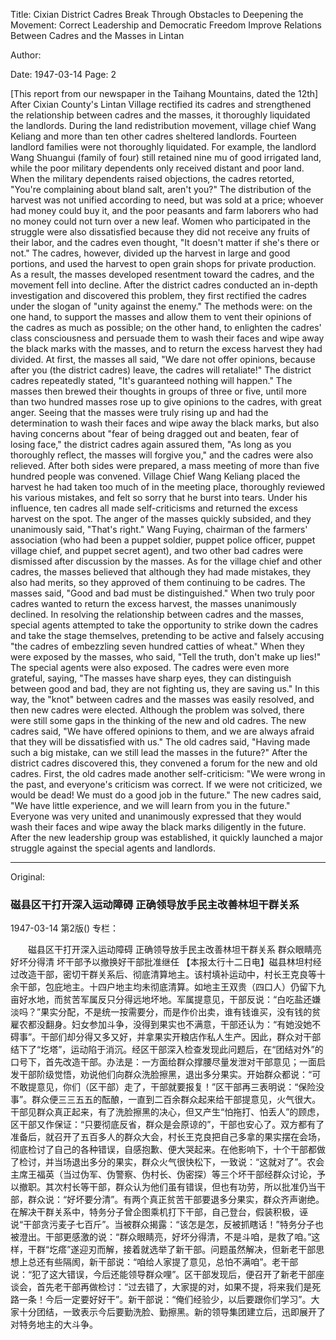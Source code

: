 Title: Cixian District Cadres Break Through Obstacles to Deepening the Movement: Correct Leadership and Democratic Freedom Improve Relations Between Cadres and the Masses in Lintan

Author:

Date: 1947-03-14
Page: 2

[This report from our newspaper in the Taihang Mountains, dated the 12th] After Cixian County's Lintan Village rectified its cadres and strengthened the relationship between cadres and the masses, it thoroughly liquidated the landlords. During the land redistribution movement, village chief Wang Keliang and more than ten other cadres sheltered landlords. Fourteen landlord families were not thoroughly liquidated. For example, the landlord Wang Shuangui (family of four) still retained nine mu of good irrigated land, while the poor military dependents only received distant and poor land. When the military dependents raised objections, the cadres retorted, "You're complaining about bland salt, aren't you?" The distribution of the harvest was not unified according to need, but was sold at a price; whoever had money could buy it, and the poor peasants and farm laborers who had no money could not turn over a new leaf. Women who participated in the struggle were also dissatisfied because they did not receive any fruits of their labor, and the cadres even thought, "It doesn't matter if she's there or not." The cadres, however, divided up the harvest in large and good portions, and used the harvest to open grain shops for private production. As a result, the masses developed resentment toward the cadres, and the movement fell into decline. After the district cadres conducted an in-depth investigation and discovered this problem, they first rectified the cadres under the slogan of "unity against the enemy." The methods were: on the one hand, to support the masses and allow them to vent their opinions of the cadres as much as possible; on the other hand, to enlighten the cadres' class consciousness and persuade them to wash their faces and wipe away the black marks with the masses, and to return the excess harvest they had divided. At first, the masses all said, "We dare not offer opinions, because after you (the district cadres) leave, the cadres will retaliate!" The district cadres repeatedly stated, "It's guaranteed nothing will happen." The masses then brewed their thoughts in groups of three or five, until more than two hundred masses rose up to give opinions to the cadres, with great anger. Seeing that the masses were truly rising up and had the determination to wash their faces and wipe away the black marks, but also having concerns about "fear of being dragged out and beaten, fear of losing face," the district cadres again assured them, "As long as you thoroughly reflect, the masses will forgive you," and the cadres were also relieved. After both sides were prepared, a mass meeting of more than five hundred people was convened. Village Chief Wang Keliang placed the harvest he had taken too much of in the meeting place, thoroughly reviewed his various mistakes, and felt so sorry that he burst into tears. Under his influence, ten cadres all made self-criticisms and returned the excess harvest on the spot. The anger of the masses quickly subsided, and they unanimously said, "That's right." Wang Fuying, chairman of the farmers' association (who had been a puppet soldier, puppet police officer, puppet village chief, and puppet secret agent), and two other bad cadres were dismissed after discussion by the masses. As for the village chief and other cadres, the masses believed that although they had made mistakes, they also had merits, so they approved of them continuing to be cadres. The masses said, "Good and bad must be distinguished." When two truly poor cadres wanted to return the excess harvest, the masses unanimously declined. In resolving the relationship between cadres and the masses, special agents attempted to take the opportunity to strike down the cadres and take the stage themselves, pretending to be active and falsely accusing "the cadres of embezzling seven hundred catties of wheat." When they were exposed by the masses, who said, "Tell the truth, don't make up lies!" The special agents were also exposed. The cadres were even more grateful, saying, "The masses have sharp eyes, they can distinguish between good and bad, they are not fighting us, they are saving us." In this way, the "knot" between cadres and the masses was easily resolved, and then new cadres were elected. Although the problem was solved, there were still some gaps in the thinking of the new and old cadres. The new cadres said, "We have offered opinions to them, and we are always afraid that they will be dissatisfied with us." The old cadres said, "Having made such a big mistake, can we still lead the masses in the future?" After the district cadres discovered this, they convened a forum for the new and old cadres. First, the old cadres made another self-criticism: "We were wrong in the past, and everyone's criticism was correct. If we were not criticized, we would be dead! We must do a good job in the future." The new cadres said, "We have little experience, and we will learn from you in the future." Everyone was very united and unanimously expressed that they would wash their faces and wipe away the black marks diligently in the future. After the new leadership group was established, it quickly launched a major struggle against the special agents and landlords.



<hr /> 

Original: 


### 磁县区干打开深入运动障碍  正确领导放手民主改善林坦干群关系

1947-03-14
第2版()
专栏：

　　磁县区干打开深入运动障碍
    正确领导放手民主改善林坦干群关系
    群众眼睛亮好坏分得清
    坏干部予以撤换好干部批准继任
    【本报太行十二日电】磁县林坦村经过改造干部，密切干群关系后、彻底清算地主。该村填补运动中，村长王克良等十余干部，包庇地主。十四户地主均未彻底清算。如地主王双贵（四口人）仍留下九亩好水地，而贫苦军属反只分得远地坏地。军属提意见，干部反说：“白吃盐还嫌淡吗？”果实分配，不是统一按需要分，而是作价出卖，谁有钱谁买，没有钱的贫雇农都没翻身。妇女参加斗争，没得到果实也不满意，干部还认为：“有她没她不碍事”。干部们却分得又多又好，并拿果实开粮店作私人生产。因此，群众对干部结下了“圪塔”，运动陷于消沉。经区干部深入检查发现此问题后，在“团结对外”的口号下，首先改造干部。办法是：一方面给群众撑腰尽量发泄对干部意见；一面启发干部阶级觉悟，劝说他们向群众洗脸擦黑，退出多分果实。开始群众都说：“可不敢提意见，你们（区干部）走了，干部就要报复！”区干部再三表明说：“保险没事”。群众便三三五五的酝酿，一直到二百余群众起来给干部提意见，火气很大。干部见群众真正起来，有了洗脸擦黑的决心，但又产生“怕拖打、怕丢人”的顾虑，区干部又作保证：“只要彻底反省，群众是会原谅的”，干部也安心了。双方都有了准备后，就召开了五百多人的群众大会，村长王克良把自己多拿的果实摆在会场，彻底检讨了自己的各种错误，自感抱歉、便大哭起来。在他影响下，十个干部都做了检讨，并当场退出多分的果实，群众火气很快松下，一致说：“这就对了”。农会主席王福英（当过伪军、伪警察、伪村长、伪密探）等三个坏干部经群众讨论，予以撤职。其次村长等干部，群众认为他们虽有错误，但也有功劳，所以批准仍当干部，群众说：“好坏要分清”。有两个真正贫苦干部要退多分果实，群众齐声谢绝。在解决干群关系中，特务分子曾企图乘机打下干部，自己登台，假装积极，诬说“干部贪污麦子七百斤”。当被群众揭露：“该怎是怎，反被抓瞎话！”特务分子也被澄出。干部更感激的说：“群众眼睛亮，好坏分得清，不是斗咱，是救了咱。”这样，干群“圪瘩”遂迎刃而解，接着就选举了新干部。问题虽然解决，但新老干部思想上总还有些隔阂，新干部说：“咱给人家提了意见，总怕不满咱”。老干部说：“犯了这大错误，今后还能领导群众哩”。区干部发现后，便召开了新老干部座谈会，首先老干部再做检讨：“过去错了，大家提的对，如果不提，将来我们是死路一条！今后一定要好好干”。新干部说：“俺们经验少，以后要跟你们学习”。大家十分团结，一致表示今后要勤洗脸、勤擦黑。新的领导集团建立后，迅即展开了对特务地主的大斗争。
